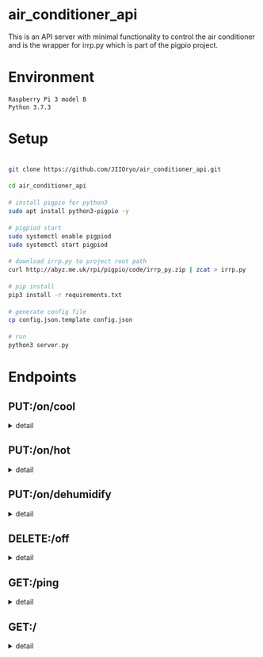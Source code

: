 # air_conditioner_api

This is an API server with minimal functionality to control the air conditioner and is the wrapper for irrp.py which is part of the pigpio project.

# Environment

```
Raspberry Pi 3 model B
Python 3.7.3
```

# Setup

```sh

git clone https://github.com/JIIOryo/air_conditioner_api.git

cd air_conditioner_api

# install pigpio for python3
sudo apt install python3-pigpio -y

# pigpiod start
sudo systemctl enable pigpiod
sudo systemctl start pigpiod

# download irrp.py to project root path
curl http://abyz.me.uk/rpi/pigpio/code/irrp_py.zip | zcat > irrp.py

# pip install
pip3 install -r requirements.txt

# generate config file
cp config.json.template config.json

# run
python3 server.py


```

# Endpoints

## PUT:/on/cool
<details>
<summary>
detail
</summary>

### Request

#### Schema

```json
{
    "cool": {
        "type": "object",
        "properties": {
            "temperature": {
                "type": "number",
                "minimum": 16,
                "maximum": 31,
                "description": "Degree celsius of airflow from air conditioner."
            },
            "airflowLevel": {
                "type": "string",
                "enum": ["a", "1", "2", "3"],
                "description": "Level of airflow from air conditioner. a: auto, 1: low, 2: middle, 3: high"
            }
        },
        "required": [
            "temperature",
            "airflowLevel"
        ]
    }
}
```

#### Content-Type

`application/json`

#### Examples

```json
{
    "temperature": 26,
    "airflowLevel": "1"
}
```

```json
{
    "temperature": 23,
    "airflowLevel": "a"
}
```


### Response


#### Content-Type

`application/json`

#### Success example

```
{
  "code": 200,
  "message": "ok"
}
```

#### Error example

```
{
  "code": 400,
  "error": "ValidationError",
  "message": "Validation error ..."
}
````



</details>

<!-- ------------------------------------------------------------------------------------ -->

## PUT:/on/hot
<details>
<summary>
detail
</summary>

### Request

#### Schema

```json
{
    "hot": {
        "type": "object",
        "properties": {
            "temperature": {
                "type": "number",
                "minimum": 16,
                "maximum": 31,
                "description": "Degree celsius of airflow from air conditioner."
            },
            "airflowLevel": {
                "type": "string",
                "enum": [
                    "a",
                    "1",
                    "2",
                    "3"
                ],
                "description": "Level of airflow from air conditioner. a: auto, 1: low, 2: middle, 3: high"
            }
        },
        "required": [
            "temperature",
            "airflowLevel"
        ]
    }
}
```

#### Content-Type

`application/json`

#### Examples

```json
{
    "temperature": 26,
    "airflowLevel": "1"
}
```

```json
{
    "temperature": 23,
    "airflowLevel": "a"
}
```

### Response


#### Content-Type

`application/json`

#### Success example

```
{
  "code": 200,
  "message": "ok"
}
```

#### Error example

```
{
  "code": 400,
  "error": "ValidationError",
  "message": "Validation error ..."
}
````

</details>


<!-- ------------------------------------------------------------------------------------ -->


## PUT:/on/dehumidify
<details>
<summary>
detail
</summary>

### Request

#### Schema

```json
{
    "dehumidify": {
        "type": "object",
        "properties": {
            "dehumidificationLevel": {
                "type": "number",
                "minimum": 1,
                "maximum": 3,
                "description": "Level of dehumidification by air conditioner. 1: low, 2: middle, 3: high"
            },
            "airflowLevel": {
                "type": "string",
                "enum": [
                    "a",
                    "1",
                    "2",
                    "3"
                ],
                "description": "Level of airflow from air conditioner. a: auto, 1: low, 2: middle, 3: high"
            }
        },
        "required": [
            "dehumidificationLevel",
            "airflowLevel"
        ]
    }
}
```

#### Content-Type

`application/json`

#### Examples

```json
{
    "dehumidificationLevel": 1,
    "airflowLevel": "2"
}
```

```json
{
    "dehumidificationLevel": 3,
    "airflowLevel": "a"
}
```

### Response


#### Content-Type

`application/json`

#### Success example

```
{
  "code": 200,
  "message": "ok"
}
```

#### Error example

```
{
  "code": 400,
  "error": "ValidationError",
  "message": "Validation error ..."
}
````

</details>


<!-- ------------------------------------------------------------------------------------ -->


## DELETE:/off
<details>
<summary>
detail
</summary>

### Request

#### Schema

```json
None
```

#### Content-Type

`application/json`

#### Examples

```json
None
```

### Response


#### Content-Type

`application/json`

#### Success example

```
{
  "code": 200,
  "message": "ok"
}
```


</details>


<!-- ------------------------------------------------------------------------------------ -->


## GET:/ping

<details>
<summary>
detail
</summary>

### Request

#### Schema

```json
None
```

#### Content-Type

`application/json`

#### Examples

```json
None
```

### Response


#### Content-Type

`application/json`

#### Success example

```
{
  "code": 200,
  "message": "ok"
}
```


</details>


## GET:/

<details>
<summary>
detail
</summary>


This endpoint returns index.html with the minimally configured controller implemented.
    
#### Schema

```json
None
```

#### Content-Type

`text/html; charset=utf-8`

#### Page

<img src="https://github.com/JIIOryo/air_conditioner_api/blob/assets/assets/img/html.png?raw=true" width="500px">


</details>

